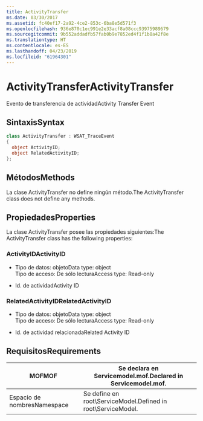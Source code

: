 ```yaml
---
title: ActivityTransfer
ms.date: 03/30/2017
ms.assetid: fc40ef17-2a92-4ce2-853c-6ba8e5d571f3
ms.openlocfilehash: 936e870c1ec991e2e33acf8a08ccc93975989679
ms.sourcegitcommit: 9b552addadfb57fab0b9e7852ed4f1f1b8a42f8e
ms.translationtype: HT
ms.contentlocale: es-ES
ms.lasthandoff: 04/23/2019
ms.locfileid: "61964301"
---
```

# <a name="activitytransfer"></a><span data-ttu-id="d2abd-102">ActivityTransfer</span><span class="sxs-lookup"><span data-stu-id="d2abd-102">ActivityTransfer</span></span>
<span data-ttu-id="d2abd-103">Evento de transferencia de actividad</span><span class="sxs-lookup"><span data-stu-id="d2abd-103">Activity Transfer Event</span></span>  
  
## <a name="syntax"></a><span data-ttu-id="d2abd-104">Sintaxis</span><span class="sxs-lookup"><span data-stu-id="d2abd-104">Syntax</span></span>  
  
```csharp
class ActivityTransfer : WSAT_TraceEvent  
{  
  object ActivityID;  
  object RelatedActivityID;  
};  
```  
  
## <a name="methods"></a><span data-ttu-id="d2abd-105">Métodos</span><span class="sxs-lookup"><span data-stu-id="d2abd-105">Methods</span></span>  
 <span data-ttu-id="d2abd-106">La clase ActivityTransfer no define ningún método.</span><span class="sxs-lookup"><span data-stu-id="d2abd-106">The ActivityTransfer class does not define any methods.</span></span>  
  
## <a name="properties"></a><span data-ttu-id="d2abd-107">Propiedades</span><span class="sxs-lookup"><span data-stu-id="d2abd-107">Properties</span></span>  
 <span data-ttu-id="d2abd-108">La clase ActivityTransfer posee las propiedades siguientes:</span><span class="sxs-lookup"><span data-stu-id="d2abd-108">The ActivityTransfer class has the following properties:</span></span>  
  
### <a name="activityid"></a><span data-ttu-id="d2abd-109">ActivityID</span><span class="sxs-lookup"><span data-stu-id="d2abd-109">ActivityID</span></span>  
  
- <span data-ttu-id="d2abd-110">Tipo de datos: objeto</span><span class="sxs-lookup"><span data-stu-id="d2abd-110">Data type: object</span></span>  
    <span data-ttu-id="d2abd-111">Tipo de acceso: De sólo lectura</span><span class="sxs-lookup"><span data-stu-id="d2abd-111">Access type: Read-only</span></span>  
  
- <span data-ttu-id="d2abd-112">Id. de actividad</span><span class="sxs-lookup"><span data-stu-id="d2abd-112">Activity ID</span></span>  
  
### <a name="relatedactivityid"></a><span data-ttu-id="d2abd-113">RelatedActivityID</span><span class="sxs-lookup"><span data-stu-id="d2abd-113">RelatedActivityID</span></span>  
  
- <span data-ttu-id="d2abd-114">Tipo de datos: objeto</span><span class="sxs-lookup"><span data-stu-id="d2abd-114">Data type: object</span></span>  
    <span data-ttu-id="d2abd-115">Tipo de acceso: De sólo lectura</span><span class="sxs-lookup"><span data-stu-id="d2abd-115">Access type: Read-only</span></span>  
  
- <span data-ttu-id="d2abd-116">Id. de actividad relacionada</span><span class="sxs-lookup"><span data-stu-id="d2abd-116">Related Activity ID</span></span>  
  
## <a name="requirements"></a><span data-ttu-id="d2abd-117">Requisitos</span><span class="sxs-lookup"><span data-stu-id="d2abd-117">Requirements</span></span>  
  
|<span data-ttu-id="d2abd-118">MOF</span><span class="sxs-lookup"><span data-stu-id="d2abd-118">MOF</span></span>|<span data-ttu-id="d2abd-119">Se declara en Servicemodel.mof.</span><span class="sxs-lookup"><span data-stu-id="d2abd-119">Declared in Servicemodel.mof.</span></span>|  
|---------|-----------------------------------|  
|<span data-ttu-id="d2abd-120">Espacio de nombres</span><span class="sxs-lookup"><span data-stu-id="d2abd-120">Namespace</span></span>|<span data-ttu-id="d2abd-121">Se define en root\ServiceModel.</span><span class="sxs-lookup"><span data-stu-id="d2abd-121">Defined in root\ServiceModel.</span></span>|
